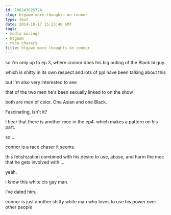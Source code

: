 ```yaml
---
id: 100243825724
slug: htgawm-more-thoughts-on-connor
type: text
date: 2014-10-17 15:23:48 GMT
tags:
- media musings
- htgawm
- race chasers
title: htgawm more thoughts on connor
---
```

so i'm only up to ep 3, where connor does his big outing of the Black bi guy. 

which is shitty in its own respect and lots of ppl have been talking about this

but i'm also very interested to see

that of the two men he's been sexually linked to on the show

both are men of color. One Asian and one Black. 

Fascinating, isn't it?

I hear that there is another moc in the ep4. which makes a pattern on his part.

so....

connor is a race chaser it seems. 

this fetishization combined with his desire to use, abuse, and harm the moc that he gets involved with....

yeah.

i _know_ this white cis gay man.

i've dated him.

connor is just another shitty white man who loves to use his power over other people